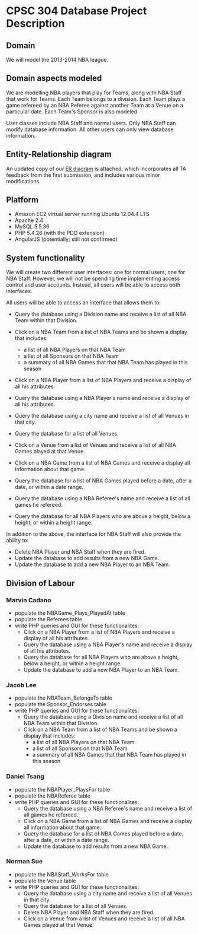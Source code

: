 # CPSC 304 Database Project Description

## Domain

We will model the 2013-2014 NBA league. 

## Domain aspects modeled

We are modelling NBA players that play for Teams, along with NBA Staff that work for Teams. Each Team belongs to a division. Each Team plays a game refereed by an NBA Referee against another Team at a Venue on a particular date. Each Team's Sponsor is also modeled.

User classes include NBA Staff and normal users. Only NBA Staff can modify database information. All other users can only view database information.

## Entity-Relationship diagram

An updated copy of our [ER diagram](http://www.gliffy.com/go/publish/5784240) is attached, which incorporates all TA feedback from the first submission, and includes various minor modifications.

## Platform

- Amazon EC2 virtual server running Ubuntu 12.04.4 LTS
- Apache 2.4
- MySQL 5.5.36
- PHP 5.4.26 (with the PDO extension)
- AngularJS (potentially; still not confirmed)

## System functionality

We will create two different user interfaces: one for normal users; one for NBA Staff. However, we will not be spending time implementing access control and user accounts. Instead, all users will be able to access both interfaces.

All users will be able to access an interface that allows them to:

- Query the database using a Division name and receive a list of all NBA Team within that Division.

- Click on a NBA Team from a list of NBA Teams and be shown a display that includes:

    - a list of all NBA Players on that NBA Team
    - a list of all Sponsors on that NBA Team
    - a summary of all NBA Games that that NBA Team has played in this season

- Click on a NBA Player from a list of NBA Players and receive a display of all his attributes.

- Query the database using a NBA Player's name and receive a display of all his attributes.

- Query the database using a city name and receive a list of all Venues in that city.

- Query the database for a list of all Venues.

- Click on a Venue from a list of Venues and receive a list of all NBA Games played at that Venue.

- Click on a NBA Game from a list of NBA Games and receive a display all information about that game.

- Query the database for a list of NBA Games played before a date, after a date, or within a date range.

- Query the database using a NBA Referee's name and receive a list of all games he refereed.

- Query the database for all NBA Players who are above a height, below a height, or within a height range.

In addition to the above, the interface for NBA Staff will also provide the ability to:

- Delete NBA Player and NBA Staff when they are fired.
- Update the database to add results from a new NBA Game.
- Update the database to add a new NBA Player to an NBA Team.

## Division of Labour

### Marvin Cadano

- populate the NBAGame_Plays_PlayedAt table
- populate the Referees table
- write PHP queries and GUI for these functionalites:
    - Click on a NBA Player from a list of NBA Players and receive a display of all his attributes.
    - Query the database using a NBA Player's name and receive a display of all his attributes.
    - Query the database for all NBA Players who are above a height, below a height, or within a height range.
    - Update the database to add a new NBA Player to an NBA Team.

### Jacob Lee

- populate the NBATeam_BelongsTo table
- populate the Sponsor_Endorses table
- write PHP queries and GUI for these functionalites:
    - Query the database using a Division name and receive a list of all NBA Team within that Division.
    - Click on a NBA Team from a list of NBA Teams and be shown a display that includes:
        - a list of all NBA Players on that NBA Team
        - a list of all Sponsors on that NBA Team
        - a summary of all NBA Games that that NBA Team has played in this season

### Daniel Tsang

- populate the NBAPlayer_PlaysFor table
- populate the NBAReferee table
- write PHP queries and GUI for these functionalites:
    - Query the database using a NBA Referee's name and receive a list of all games he refereed.
    - Click on a NBA Game from a list of NBA Games and receive a display all information about that game.
    - Query the database for a list of NBA Games played before a date, after a date, or within a date range.
    - Update the database to add results from a new NBA Game.

### Norman Sue

- populate the NBAStaff_WorksFor table
- populate the Venue table
- write PHP queries and GUI for these functionalites:
    - Query the database using a city name and receive a list of all Venues in that city.
    - Query the database for a list of all Venues.
    - Delete NBA Player and NBA Staff when they are fired.
    - Click on a Venue from a list of Venues and receive a list of all NBA Games played at that Venue.
